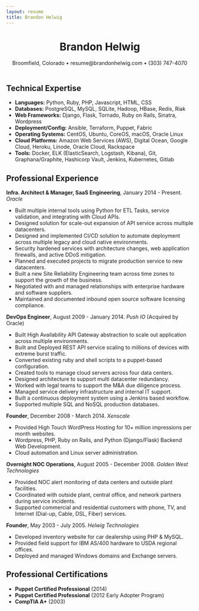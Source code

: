 ```yaml
---
layout: resume
title: Brandon Helwig
---
```


<h1 style="text-align:center;">Brandon Helwig</h1>
<div style="text-align:center;">
  Broomfield, Colorado &bull; resume@brandonhelwig.com &bull; (303) 747-4070
</div>
<br />

## Technical Expertise  

* **Languages:** Python, Ruby, PHP, Javascript, HTML, CSS
* **Databases:** PostgreSQL, MySQL, SQLite, Hadoop, HBase, Redis, Riak
* **Web Frameworks:** Django, Flask, Tornado, Ruby on Rails, Sinatra, Wordpress
* **Deployment/Config:** Ansible, Terraform, Puppet, Fabric
* **Operating Systems:** CentOS, Ubuntu, CoreOS, macOS, Oracle Linux
* **Cloud Platforms:** Amazon Web Services (AWS), Digital Ocean, Google Cloud, Heroku, Linode, Oracle Cloud, Rackspace
* **Tools:** Docker, ELK (ElasticSearch, Logstash, Kibana), Git, Graphana/Graphite, Hashicorp Vault, Jenkins, Kubernetes, Gitlab

## Professional Experience


**Infra. Architect & Manager, SaaS Engineering**, January 2014 - Present. *Oracle*
  * Built multiple internal tools using Python for ETL Tasks, service validation, and integrating with Cloud APIs.
  * Designed solution for scale-out expansion of API service across multiple datacenters.
  * Designed and implemented CI/CD solution to automate deployment across multiple legacy and cloud native environments.
  * Security hardened services with architecture changes, web application firewalls, and active DDoS mitigation.
  * Planned and executed projects to migrate production service to new datacenters.
  * Built a new Site Reliability Engineering team across time zones to support the growth of the business.
  * Negotiated with and managed relationships with enterprise hardware and software suppliers.
  * Maintained and documented inbound open source software licensing compliance.

**DevOps Engineer**, August 2009 - January 2014. *Push IO* (Acquired by Oracle)

  * Built High Availability API Gateway abstraction to scale out application across multiple environments.
  * Built and Deployed REST API service scaling to millions of devices with extreme burst traffic.
  * Converted existing ruby and shell scripts to a puppet-based configuration.
  * Created tools to manage cloud servers across four data centers.
  * Designed architecture to support multi datacenter redundancy.
  * Worked with legal teams to support the M&A due diligence process.
  * Managed service delivery infrastructure and internal IT support.
  * Built a continuous deployment system using a Jenkins based workflow.
  * Supported multiple SQL and NoSQL production databases.

**Founder**, December 2008 - March 2014. *Xenscale*

  * Provided High Touch WordPress Hosting for 10+ million impressions per month websites.
  * Wordpress, PHP, Ruby on Rails, and Python (Django/Flask) Backend Web Development.
  * Cloud automation and Linux server administration.

**Overnight NOC Operations**, August 2005 - December 2008. *Golden West Technologies*

  * Provided NOC alert monitoring of data centers and outside plant facilities.
  * Coordinated with outside plant, central office, and network partners during service incidents.
  * Supported commercial and residential customers with phone, TV, and Internet (Dial-up, Cable, DSL, Fiber) services.

**Founder**, May 2003 - July 2005. *Helwig Technologies*

  * Developed inventory website for car dealership using PHP & MySQL.
  * Provided field support for IBM AS/400 hardware to USDA regional offices.
  * Deployed and managed Windows domains and Exchange servers.


## Professional Certifications
  * **Puppet Certified Professional** (2014)
  * **Puppet Certified Professional** (2012 Early Adopter Program)
  * **CompTIA A+** (2003)
